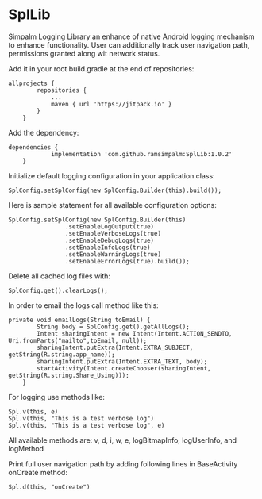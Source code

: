 # SplLib
Simpalm Logging Library an enhance of native Android logging mechanism to enhance functionality. User can additionally track user navigation path, permissions granted along wit network status.

Add it in your root build.gradle at the end of repositories:

```
allprojects {
		repositories {
			...
			maven { url 'https://jitpack.io' }
		}
	}
```

Add the dependency:

```
dependencies {
	        implementation 'com.github.ramsimpalm:SplLib:1.0.2'
	}
```

Initialize default logging configuration in your application class:

```
SplConfig.setSplConfig(new SplConfig.Builder(this).build());
```
  
Here is sample statement for all available configuration options:

```
SplConfig.setSplConfig(new SplConfig.Builder(this)
                .setEnableLogOutput(true)
                .setEnableVerboseLogs(true)
                .setEnableDebugLogs(true)
                .setEnableInfoLogs(true)
                .setEnableWarningLogs(true)
                .setEnableErrorLogs(true).build());
```
                
Delete all cached log files with:

```
SplConfig.get().clearLogs();
```

In order to email the logs call method like this:

```
private void emailLogs(String toEmail) {
        String body = SplConfig.get().getAllLogs();
        Intent sharingIntent = new Intent(Intent.ACTION_SENDTO, Uri.fromParts("mailto",toEmail, null));
        sharingIntent.putExtra(Intent.EXTRA_SUBJECT, getString(R.string.app_name));
        sharingIntent.putExtra(Intent.EXTRA_TEXT, body);
        startActivity(Intent.createChooser(sharingIntent, getString(R.string.Share_Using)));
    }
```
    
For logging use methods like:

```
Spl.v(this, e)
Spl.v(this, "This is a test verbose log")
Spl.v(this, "This is a test verbose log", e)
```

All available methods are:
v, d, i, w, e, logBitmapInfo, logUserInfo, and logMethod

Print full user navigation path by adding following lines in BaseActivity onCreate method:

```
Spl.d(this, "onCreate")
```
